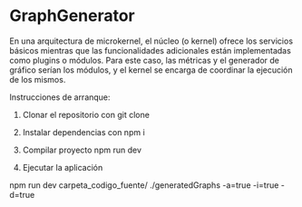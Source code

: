 # GraphGenerator

En una arquitectura de microkernel, el núcleo (o kernel) ofrece los servicios básicos mientras que las funcionalidades adicionales están implementadas como plugins o módulos. Para este caso, las métricas y el generador de gráfico serían los módulos, y el kernel se encarga de coordinar la ejecución de los mismos.

Instrucciones de arranque:

1. Clonar el repositorio con git clone

2. Instalar dependencias con npm i

3. Compilar proyecto npm run dev

4. Ejecutar la aplicación 

npm run dev carpeta_codigo_fuente/ ./generatedGraphs -a=true -i=true -d=true